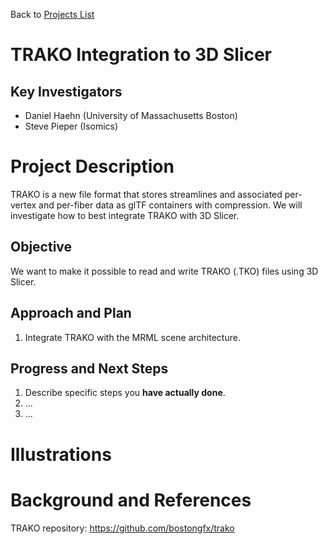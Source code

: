 Back to [Projects List](../../README.md#ProjectsList)

# TRAKO Integration to 3D Slicer

## Key Investigators

- Daniel Haehn (University of Massachusetts Boston)
- Steve Pieper (Isomics)

# Project Description

TRAKO is a new file format that stores streamlines and associated per-vertex and per-fiber data as glTF containers with compression. We will investigate how to best integrate TRAKO with 3D Slicer.

## Objective

<!-- Describe here WHAT you would like to achieve (what you will have as end result). -->

We want to make it possible to read and write TRAKO (.TKO) files using 3D Slicer.


## Approach and Plan

<!-- Describe here HOW you would like to achieve the objectives stated above. -->

1. Integrate TRAKO with the MRML scene architecture.

## Progress and Next Steps

<!-- Update this section as you make progress, describing of what you have ACTUALLY DONE. If there are specific steps that you could not complete then you can describe them here, too. -->

1. Describe specific steps you **have actually done**.
1. ...
1. ...

# Illustrations

<!-- Add pictures and links to videos that demonstrate what has been accomplished.
![Description of picture](Example2.jpg)
![Some more images](Example2.jpg)
-->

# Background and References

<!-- If you developed any software, include link to the source code repository. If possible, also add links to sample data, and to any relevant publications. -->

TRAKO repository: https://github.com/bostongfx/trako
